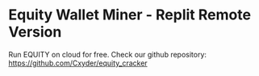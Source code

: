 # Equity Wallet Miner - Replit Remote Version

Run EQUITY on cloud for free. Check our github repository:  https://github.com/Cxyder/equity_cracker